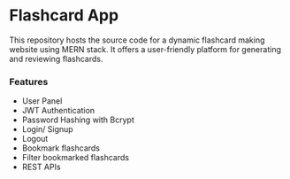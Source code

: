 <h1>Flashcard App</h1>
<p> This repository hosts the source code for a dynamic flashcard making website using MERN stack. It offers a user-friendly platform for generating and reviewing flashcards.</p>

<h3>Features</h3>
<ul>
  <li>User Panel</li>
  <li>JWT Authentication</li>
  <li>Password Hashing with Bcrypt</li>
  <li>Login/ Signup</li>
  <li>Logout</li>
  <li>Bookmark flashcards</li>
  <li>Filter bookmarked flashcards</li>
  <li>REST APIs</li>
</ul>
